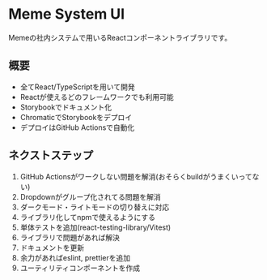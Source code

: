 # Meme System UI  
Memeの社内システムで用いるReactコンポーネントライブラリです。  

## 概要  
- 全てReact/TypeScriptを用いて開発  
- Reactが使えるどのフレームワークでも利用可能  
- Storybookでドキュメント化  
- ChromaticでStorybookをデプロイ  
- デプロイはGitHub Actionsで自動化  

## ネクストステップ  
1. GitHub Actionsがワークしない問題を解消(おそらくbuildがうまくいってない)  
2. Dropdownがグループ化されてる問題を解消  
3. ダークモード・ライトモードの切り替えに対応  
4. ライブラリ化してnpmで使えるようにする  
5. 単体テストを追加(react-testing-library/Vitest)  
6. ライブラリで問題があれば解決  
7. ドキュメントを更新  
8. 余力があればeslint, prettierを追加  
9. ユーティリティコンポーネントを作成  